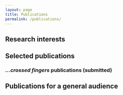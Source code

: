 ```yaml
---
layout: page
title: Publications
permalink: /publications/
---
```

## Research interests

## Selected publications

### _...crossed fingers_ publications (submitted)

## Publications for a general audience
